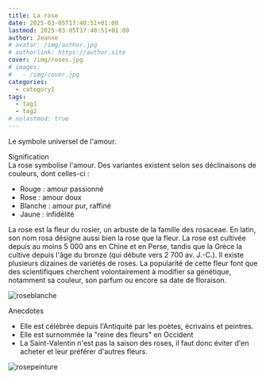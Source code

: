 ```yaml
---
title: La rose
date: 2025-03-05T17:40:51+01:00
lastmod: 2025-03-05T17:40:51+01:00
author: Jeanne
# avatar: /img/author.jpg
# authorlink: https://author.site
cover: /img/roses.jpg
# images:
#   - /img/cover.jpg
categories:
  - category1
tags:
  - tag1
  - tag2
# nolastmod: true
---
```


Le symbole universel de l'amour. 

<!--more-->

Signification  
La rose symbolise l'amour. Des variantes existent selon ses déclinaisons de couleurs, dont celles-ci : 
- Rouge : amour passionné
- Rose : amour doux
- Blanche : amour pur, raffiné
- Jaune : infidélité  
  
La rose est la fleur du rosier, un arbuste de la famille des rosaceae. En latin, son nom rosa désigne aussi bien la rose que la fleur. La rose est cultivée depuis au moins 5 000 ans en Chine et en Perse, tandis que la Grèce la cultive depuis l'âge du bronze (qui débute vers 2 700 av. J.-C.). Il existe plusieurs dizaines de variétés de roses. La popularité de cette fleur font que des scientifiques cherchent volontairement à modifier sa génétique, notamment sa couleur, son parfum ou encore sa date de floraison.  

![roseblanche](/img/roseblanche.jpg)

Anecdotes  
- Elle est célébrée depuis l'Antiquité par les poètes, écrivains et peintres. 
- Elle est surnommée la "reine des fleurs" en Occident 
- La Saint-Valentin n'est pas la saison des roses, il faut donc éviter d'en acheter et leur préférer d'autres fleurs. 

![rosepeinture](/img/rosepeinture.jpg)